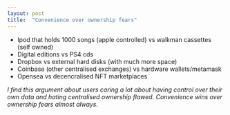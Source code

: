 ```yaml
---
layout: post
title:  "Convenience over ownership fears"
---
```


- Ipod that holds 1000 songs (apple controlled) vs walkman cassettes (self owned)  
- Digital editions vs PS4 cds
- Dropbox vs external hard disks (with much more space)
- Coinbase (other centralised exchanges) vs hardware wallets/metamask
- Opensea vs decencralised NFT marketplaces

*I find this argument about users caring a lot about having control over their own data and hating centralised ownership flawed. Convenience wins over ownership fears almost always.*
